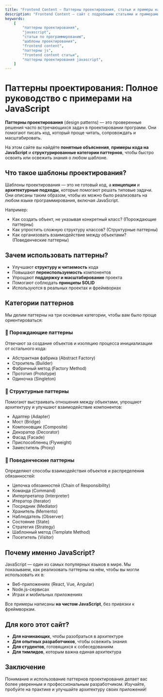 ```yaml
---
title: "Frontend Content — Паттерны проектирования, статьи и примеры на JavaScript"
description: "Frontend Content — сайт с подробными статьями и примерами по паттернам проектирования на JavaScript и других языках. Учитесь проектировать гибкие и масштабируемые приложения."
keywords:
    [
        "паттерны проектирования",
        "javascript",
        "статьи по программированию",
        "шаблоны проектирования",
        "frontend content",
        "паттерны js",
        "frontend content статьи",
        "паттерны проектирования javascript",
    ]
---
```


# Паттерны проектирования: Полное руководство с примерами на JavaScript

**Паттерны проектирования** (design patterns) — это проверенные решения часто встречающихся задач в проектировании программ. Они помогают писать код, который проще читать, сопровождать и масштабировать.

На этом сайте вы найдёте **понятные объяснения**, **примеры кода на JavaScript** и **структурированные категории паттернов**, чтобы быстро освоить или освежить знания о любом шаблоне.

## Что такое шаблоны проектирования?

Шаблоны проектирования — это не готовый код, а **концепции** и **архитектурные подходы**, которые помогают решать типовые задачи. Они описаны таким образом, чтобы их можно было реализовать на любом языке программирования, включая JavaScript.

Например:

- Как создать объект, не указывая конкретный класс? (Порождающие паттерны)
- Как упростить сложную структуру классов? (Структурные паттерны)
- Как организовать взаимодействие между объектами? (Поведенческие паттерны)

## Зачем использовать паттерны?

- Улучшают **структуру и читаемость** кода
- Повышают **переиспользуемость** компонентов
- Упрощают **поддержку и масштабирование** проекта
- Помогают соблюдать **принципы SOLID**
- Используются в реальных проектах и фреймворках

## Категории паттернов

Мы делим паттерны на три основные категории, чтобы вам было проще ориентироваться:

### 🔨 Порождающие паттерны

Отвечают за создание объектов и изоляцию процесса инициализации от остального кода:

- Абстрактная фабрика (Abstract Factory)
- Строитель (Builder)
- Фабричный метод (Factory Method)
- Прототип (Prototype)
- Одиночка (Singleton)

### 🧩 Структурные паттерны

Помогают выстраивать отношения между объектами, упрощают архитектуру и улучшают взаимодействие компонентов:

- Адаптер (Adapter)
- Мост (Bridge)
- Компоновщик (Composite)
- Декоратор (Decorator)
- Фасад (Facade)
- Приспособленец (Flyweight)
- Заместитель (Proxy)

### 🔁 Поведенческие паттерны

Определяют способы взаимодействия объектов и распределения обязанностей:

- Цепочка обязанностей (Chain of Responsibility)
- Команда (Command)
- Интерпретатор (Interpreter)
- Итератор (Iterator)
- Посредник (Mediator)
- Хранитель (Memento)
- Наблюдатель (Observer)
- Состояние (State)
- Стратегия (Strategy)
- Шаблонный метод (Template Method)
- Посетитель (Visitor)

## Почему именно JavaScript?

JavaScript — один из самых популярных языков в мире. Мы показываем, как реализовать паттерны на нём, чтобы вы могли использовать их в:

- Веб-приложениях (React, Vue, Angular)
- Node.js-сервисах
- Играх и мобильных приложениях

Все примеры написаны **на чистом JavaScript**, без привязки к фреймворкам.

## Для кого этот сайт?

- **Для начинающих**, чтобы разобраться в архитектуре
- **Для опытных разработчиков**, чтобы освежить знания
- **Для студентов**, готовящихся к собеседованиям
- **Для тимлидов**, которым важна единая архитектура

## Заключение

Понимание и использование паттернов проектирования делает вас более уверенным и профессиональным разработчиком. Изучайте, пробуйте на практике и улучшайте архитектуру своих приложений!

